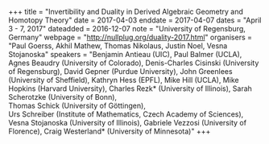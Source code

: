 +++
title = "Invertibility and Duality in Derived Algebraic Geometry and Homotopy Theory"
date = 2017-04-03
enddate = 2017-04-07
dates = "April 3 - 7, 2017"
dateadded = 2016-12-07
note = "University of Regensburg, Germany"
webpage = "http://nullplug.org/duality-2017.html"
organisers = "Paul Goerss, Akhil Mathew, Thomas Nikolaus, Justin Noel, Vesna Stojanoska"
speakers = "Benjamin Antieau (UIC), 
Paul Balmer (UCLA), 
Agnes Beaudry (University of Colorado), 
Denis-Charles Cisinski (University of Regensburg), 
David Gepner (Purdue University), 
John Greenlees (University of Sheffield), 
Kathryn Hess (EPFL), 
Mike Hill (UCLA), 
Mike Hopkins  (Harvard University), 
Charles Rezk* (University of Illinois), 
Sarah Scherotzke (University of Bonn),  
Thomas Schick (University of Göttingen),  
Urs Schreiber (Institute of Mathematics, Czech Academy of Sciences),  
Vesna Stojanoska (University of Illinois), 
Gabriele Vezzosi (University of Florence), 
Craig Westerland* (University of Minnesota)"
+++
